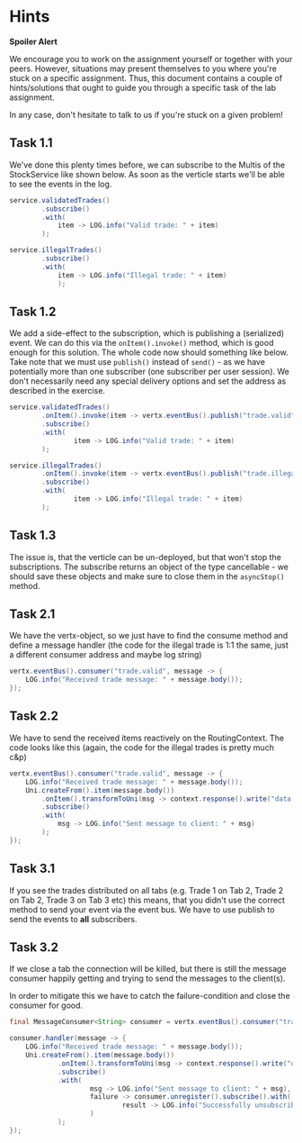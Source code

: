 # Hints

**Spoiler Alert**

We encourage you to work on the assignment yourself or together with your peers. However, situations may present themselves to you where you're stuck on a specific assignment. Thus, this document contains a couple of hints/solutions that ought to guide you through a specific task of the lab assignment.

In any case, don't hesitate to talk to us if you're stuck on a given problem!

## Task 1.1

We've done this plenty times before, we can subscribe to the Multis of the StockService like shown below. As soon as the verticle starts we'll be able to see the events in the log.

```java
service.validatedTrades()
        .subscribe()
        .with(
            item -> LOG.info("Valid trade: " + item)
        );

service.illegalTrades()
        .subscribe()
        .with(
            item -> LOG.info("Illegal trade: " + item)
            );
```

## Task 1.2 

We add a side-effect to the subscription, which is publishing a (serialized) event. We can do this via the `onItem().invoke()` method, which is good enough for this solution. The whole code now should something like below. Take note that we must use `publish()` instead of `send()` - as we have potentially more than one subscriber (one subscriber per user session). We don't necessarily need any special delivery options and set the address as described in the exercise.

```java
service.validatedTrades()
        .onItem().invoke(item -> vertx.eventBus().publish("trade.valid", Json.encode(item)))
        .subscribe()
        .with(
                item -> LOG.info("Valid trade: " + item)
        );

service.illegalTrades()
        .onItem().invoke(item -> vertx.eventBus().publish("trade.illegal", Json.encode(item)))
        .subscribe()
        .with(
                item -> LOG.info("Illegal trade: " + item)
        );
```

## Task 1.3 

The issue is, that the verticle can be un-deployed, but that won't stop the subscriptions. The subscribe returns an object of the type cancellable - we should save these objects and make sure to close them in the `asyncStop()` method.

## Task 2.1 

We have the vertx-object, so we just have to find the consume method and define a message handler (the code for the illegal trade is 1:1 the same, just a different consumer address and maybe log string)

```java 
vertx.eventBus().consumer("trade.valid", message -> {
    LOG.info("Received trade message: " + message.body());
});
```


## Task 2.2

We have to send the received items reactively on the RoutingContext. The code looks like this (again, the code for the illegal trades is pretty much c&p)

```java 
vertx.eventBus().consumer("trade.valid", message -> {
    LOG.info("Received trade message: " + message.body());
    Uni.createFrom().item(message.body())
        .onItem().transformToUni(msg -> context.response().write("data: " + msg + "\n").replaceWith(msg))
        .subscribe()
        .with(
            msg -> LOG.info("Sent message to client: " + msg)
        );
});
```

## Task 3.1

If you see the trades distributed on all tabs (e.g. Trade 1 on Tab 2, Trade 2 on Tab 2, Trade 3 on Tab 3 etc) this means, that you didn't use the correct method to send your event via the event bus. We have to use publish to send the events to **all** subscribers.


## Task 3.2

If we close a tab the connection will be killed, but there is still the message consumer happily getting and trying to send the messages to the client(s).

In order to mitigate this we have to catch the failure-condition and close the consumer for good.

```java 
final MessageConsumer<String> consumer = vertx.eventBus().consumer("trade.valid");

consumer.handler(message -> {
    LOG.info("Received trade message: " + message.body());
    Uni.createFrom().item(message.body())
            .onItem().transformToUni(msg -> context.response().write("data: " + msg + "\n").replaceWith(msg))
            .subscribe()
            .with(
                    msg -> LOG.info("Sent message to client: " + msg),
                    failure -> consumer.unregister().subscribe().with(
                            result -> LOG.info("Successfully unsubscribed after error.")
                    )
            );
});
```